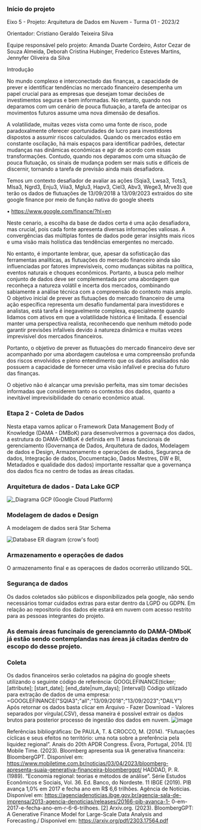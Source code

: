 ### Início do projeto



Eixo 5 - Projeto: Arquitetura de Dados em Nuvem - Turma 01 - 2023/2

Orientador: Cristiano Geraldo Teixeira Silva



Equipe responsável pelo projeto:
Amanda Duarte Cordeiro, Astor Cezar de Souza Almeida, Deborah Cristina Hubinger, 
Frederico Esteves Martins, Jennyfer Oliveira da Silva



Introdução 

No mundo complexo e interconectado das finanças, a capacidade de prever e  identificar tendências no mercado financeiro desempenha um papel crucial para as  empresas que desejam tomar decisões de investimentos seguras e bem informadas. No  entanto, quando nos deparamos com um cenário de pouca flutuação, a tarefa de  antecipar os movimentos futuros assume uma nova dimensão de desafios. 



A volatilidade, muitas vezes vista como uma fonte de risco, pode paradoxalmente  oferecer oportunidades de lucro para investidores dispostos a assumir riscos calculados.  Quando os mercados estão em constante oscilação, há mais espaços para identificar  padrões, detectar mudanças nas dinâmicas econômicas e agir de acordo com essas  transformações. Contudo, quando nos deparamos com uma situação de pouca  flutuação, os sinais de mudança podem ser mais sutis e difíceis de discernir, tornando a tarefa de previsão ainda mais desafiadora. 



Temos um contexto desafiador de avaliar as ações (Sqia3, Lwsa3, Tots3, Mlsa3, Ngrd3, Enju3, Viia3, Mglu3, Hapv3, Ciel3, Abv3, Wege3, Mrve3) que terão os dados de flutuações de 13/09/2018 à 13/09/2023 extraidos do site google finance por meio de função nativa do google sheets

• https://www.google.com/finance/?hl=en

Neste cenario, a escolha da base de dados certa é uma ação desafiadora, mas crucial,  pois cada fonte apresenta diversas informações valiosas. A convergências das múltiplas  fontes de dados pode gerar insights mais ricos e uma visão mais holística das tendências emergentes no mercado. 



No entanto, é importante lembrar, que, apesar da sofisticação das ferramentas  analíticas, as flutuações do mercado financeiro ainda são influenciadas por fatores  imprevisíveis, como mudanças súbitas na política, eventos naturais e choques  econômicos. Portanto, a busca pelo melhor conjunto de dados deve ser complementada  por uma abordagem que reconheça a natureza volátil e incerta dos mercados,  combinando sabiamente a análise técnica com a compreensão do contexto mais amplo.  O objetivo inicial de prever as flutuações do mercado financeiro de uma ação  específica representa um desafio fundamental para investidores e analistas, está tarefa  é inegavelmente complexa, especialmente quando lidamos com ativos em que a  volatilidade histórica é limitada. É essencial manter uma perspectiva realista, reconhecendo que nenhum método  pode garantir previsões infalíveis devido á natureza dinâmica e muitas vezes imprevisível dos mercados financeiros. 



Portanto, o objetivo de prever as flutuações do mercado  financeiro deve ser acompanhado por uma abordagem cautelosa e uma compreensão  profunda dos riscos envolvidos e pleno entendimento que os dados analisados não  possuem a capacidade de fornecer uma visão infalível e precisa do futuro das finanças. 



O objetivo não é alcançar uma previsão perfeita, mas sim tomar decisões  informadas que considerem tanto os contextos dos dados, quanto a inevitável imprevisibilidade do cenario econômico atual. 



### Etapa 2 - Coleta de Dados


Nesta etapa vamos aplicar o Framework Data Management Body of Knowledge (DAMA - DMBoK) para desenvolvermos a governaça dos dados, a estrutura do DAMA-DMBoK é definida em 11 áreas funcionais de gerenciamento (Governança de Dados, Arquitetura de dados, Modelagem de dados e Design, Armazenamento e operações de dados, Segurança de dados, Integração de dados, Documentação, Dados Mestres, DW e BI, Metadados e qualidade dos dados) importante ressaltar que a governança dos dados fica no centro de todas as áreas citadas.






### Arquitetura de dados - Data Lake GCP

![_Diagrama GCP (Google Cloud Platform)](https://github.com/amandacordeiro/data_on_cloud/assets/50846753/00ae8f89-e9f6-4923-9fb5-b16b611a3be2)



### Modelagem de dados e Design


A modelagem de dados será Star Schema

![Database ER diagram (crow's foot)](https://github.com/amandacordeiro/data_on_cloud/assets/50846753/95100e5a-5192-41dd-bded-cf04765a6d4d)


### Armazenamento e operações de dados

O armazenamento final e as operaçoes de dados ocorrerão utilizando SQL.


### Segurança de dados

Os dados coletados são públicos e disponíbilizados pela google, não sendo necessários tomar cuidados extras para estar dentro da LGPD ou GDPN. Em relação ao repositorio dos dados ele estará em nuvem com acesso restrito para as pessoas integrantes do projeto.

### As demais áreas funcinais de gerenciamnto do DAMA-DMboK já estão sendo contemplandas nas áreas já citadas dentro do escopo do desse projeto.

### Coleta

Os dados financeiros serão coletados na página do google sheets utilizando o seguinte código de referência: GOOGLEFINANCE(ticker; [attribute]; [start_date]; [end_date|num_days]; [interval]) 
Código utilizado para extração de dados de uma empresa: =GOOGLEFINANCE("SQIA3";"all";"13/09/2018";"13/09/2023";"DAILY")
Após retornar os dados basta clicar em Arquivo - Fazer Download - Valores separados por vírgula(.CSV), dessa maneira é possível extrair os dados brutos para posterior processo de ingestão dos dados em nuvem.
![image](https://github.com/amandacordeiro/data_on_cloud/assets/50846753/02bbb77d-8a5b-47d5-8122-6815e8098e0a)
















Referências bibliográficas: De PAULA, T. & CROCCO, M. (2014). “Flutuações cíclicas e seus efeitos no território:  uma nota sobre a preferência pela liquidez regional”. Anais do 20th APDR Congress.  Évora, Portugal, 2014. [1] Mobile Time. (2023). Bloomberg apresenta sua IA generativa financeira:  BloombergGPT. Disponível  em: https://www.mobiletime.com.br/noticias/03/04/2023/bloomberg-apresenta-suaia-generativa-financeira-bloomberggpt/ HADDAD, P. R. (1989). “Economia regional: teorias e métodos de análise”. Série Estudos  Econômicos e Sociais, Vol. 36. Ed. Banco, do Nordeste. 11 IBGE (2019). PIB avança 1,0%  em 2017 e fecha ano em R$ 6,6 trilhões. Agência de Notícias. Disponível em:  https://agenciadenoticias.ibge.gov.br/agencia-sala-de-imprensa/2013-agencia-denoticias/releases/20166-pib-avanca-1- 0-em-2017-e-fecha-ano-em-r-6-6-trilhoes. [2] Arxiv.org. (2023). BloombergGPT: A Generative Finance Model for Large-Scale Data  Analysis and Forecasting./ Disponível em: https://arxiv.org/pdf/2303.17564.pdf
